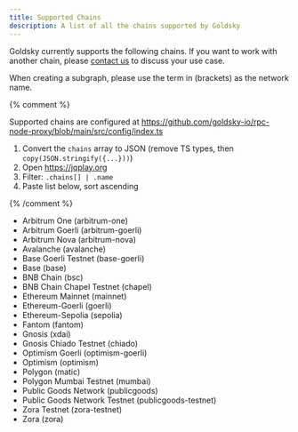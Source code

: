 ```yaml
---
title: Supported Chains
description: A list of all the chains supported by Goldsky
---
```


Goldsky currently supports the following chains. If you want to work with another chain, please [contact us](mailto:support@goldsky.com?subject=Supported%20Chains) to discuss your use case.

When creating a subgraph, please use the term in (brackets) as the network name.

{% comment %}

Supported chains are configured at https://github.com/goldsky-io/rpc-node-proxy/blob/main/src/config/index.ts

1. Convert the `chains` array to JSON (remove TS types, then `copy(JSON.stringify({...}))`)
2. Open https://jqplay.org
3. Filter: `.chains[] | .name`
4. Paste list below, sort ascending

{% /comment %}

- Arbitrum One (arbitrum-one)
- Arbitrum Goerli (arbitrum-goerli)
- Arbitrum Nova (arbitrum-nova)
- Avalanche (avalanche)
- Base Goerli Testnet (base-goerli)
- Base (base)
- BNB Chain (bsc)
- BNB Chain Chapel Testnet (chapel)
- Ethereum Mainnet (mainnet)
- Ethereum-Goerli (goerli)
- Ethereum-Sepolia (sepolia)
- Fantom (fantom)
- Gnosis (xdai)
- Gnosis Chiado Testnet (chiado)
- Optimism Goerli (optimism-goerli)
- Optimism (optimism)
- Polygon (matic)
- Polygon Mumbai Testnet (mumbai)
- Public Goods Network (publicgoods)
- Public Goods Network Testnet (publicgoods-testnet)
- Zora Testnet (zora-testnet)
- Zora (zora)
